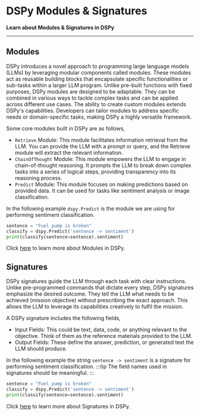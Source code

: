 # DSPy Modules & Signatures
**Learn about Modules & Signatures in DSPy**
<hr />

## Modules
DSPy introduces a novel approach to programming large language models (LLMs) by leveraging modular components called modules. These modules act as reusable building blocks that encapsulate specific functionalities or sub-tasks within a larger LLM program. Unlike pre-built functions with fixed purposes, DSPy modules are designed to be adaptable. They can be combined in various ways to tackle complex tasks and can be applied across different use cases. The ability to create custom modules extends DSPy's capabilities. Developers can tailor modules to address specific needs or domain-specific tasks, making DSPy a highly versatile framework.


Some core modules built in DSPy are as follows, 

* ```Retrieve``` Module: This module facilitates information retrieval from the LLM. You can provide the LLM with a prompt or query, and the Retrieve module will extract the relevant information.
* ```ChainOfThought``` Module: This module empowers the LLM to engage in chain-of-thought reasoning. It prompts the LLM to break down complex tasks into a series of logical steps, providing transparency into its reasoning process.
* ```Predict``` Module: This module focuses on making predictions based on provided data. It can be used for tasks like sentiment analysis or image classification.

In the following example ```dspy.Predict``` is the module we are using for performing sentiment classification.

```python
sentence = "Fuel pump is broken"
classify = dspy.Predict('sentence -> sentiment')
print(classify(sentence=sentence).sentiment)
```
Click [here](https://dspy-docs.vercel.app/docs/building-blocks/modules) to learn more about Modules in DSPy.

## Signatures
DSPy signatures guide the LLM through each task with clear instructions. Unlike pre-programmed commands that dictate every step, DSPy signatures emphasize the desired outcome. They tell the LLM what needs to be achieved (mission objective) without prescribing the exact approach. This allows the LLM to leverage its capabilities creatively to fulfil the mission. 

A DSPy signature includes the following fields,

* Input Fields: This could be text, data, code, or anything relevant to the objective. Think of them as the reference materials provided to the LLM.
* Output Fields: These define the answer, prediction, or generated text the LLM should produce. 

In the following example the string `sentence -> sentiment`  is a signature for performing sentiment classification.
:::tip
The field names used in signatures should be meaningful.
:::

```python
sentence = "Fuel pump is broken"
classify = dspy.Predict('sentence -> sentiment')
print(classify(sentence=sentence).sentiment)
```

Click [here](https://dspy-docs.vercel.app/docs/building-blocks/signatures) to learn more about Signatures in DSPy.